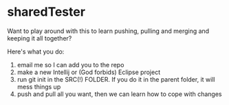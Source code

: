 sharedTester
============
Want to play around with this to learn pushing, pulling and merging and keeping it all together? 

Here's what you do:
1. email me so I can add you to the repo
2. make a new Intellij or (God forbids) Eclipse project
3. run git init in the SRC(!) FOLDER. If you do it in the parent folder, it will mess things up
4. push and pull all you want, then we can learn how to cope with changes
